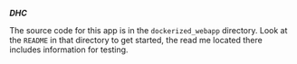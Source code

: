 ***DHC***

The source code for this app is in the `dockerized_webapp` directory. Look at the `README` in that directory to get started, the read me located there includes information for testing.
